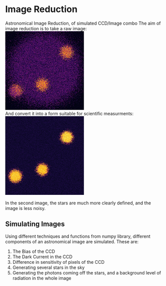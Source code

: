 # Image Reduction
Astronomical Image Reduction, of simulated CCD/Image combo
The aim of image reduction is to take a raw image:  
![raw image](./images/raw_image.png)  
And convert it into a form suitable for scientific measurments:  
![reduced image](./images/reduced_image.png)

In the second image, the stars are much more clearly defined, and the image is less noisy. 

## Simulating Images
Using different techniques and functions from numpy library, different components of an astronomical image are simulated. These are:
1. The Bias of the CCD
2. The Dark Current in the CCD
3. Difference in sensitivity of pixels of the CCD
4. Generating several stars in the sky
5. Generating the photons coming off the stars, and a background level of radiation in the whole image
